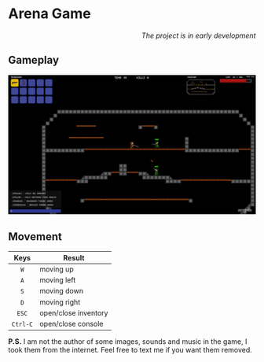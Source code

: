# Arena Game

<p align="right"><i>The project is in early development</i></p>

## Gameplay
![image](/Preview/gameplay1.jpg)

## Movement
|Keys        |Result                |
|:----------:|----------------------|
|`W`         |moving up             |
|`A`         |moving left           |
|`S`         |moving down           |
|`D`         |moving right          |
|`ESC`       |open/close inventory  |
|`Ctrl-C`    |open/close console    |


**P.S.** I am not the author of some images, sounds and music in the game, I took them from the internet. Feel free to text me if you want them removed.
